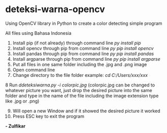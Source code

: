 # deteksi-warna-opencv

Using OpenCV library in Python to create a color detecting simple program

All files using Bahasa Indonesia

1. Install pip (if not already) through command line *py install pip*
2. Install opencv through pip from command line *py pip install opencv*
3. Install pandas through pip from command line *py pip install pandas*
4. Install argparse through pip from command line *py pip install argparse*
5. Put all files in one same folder including the .jpg and .png image
6. Open command line
7. Change directory to the file folder example: *cd C:/Users/xxx/xxx*

8 Run *ddeteksiwarna.py -i colorpic.jpg* (colorpic.jpg can be changed to whatever picture you want, just drop the desired picture into the same folder and type in the name of the file including the image extension type like .jpg or .png)

9. Will open a new Window and if it showed the desired picture it worked
10. Press ESC key to exit the program


**- Zulfikar**
